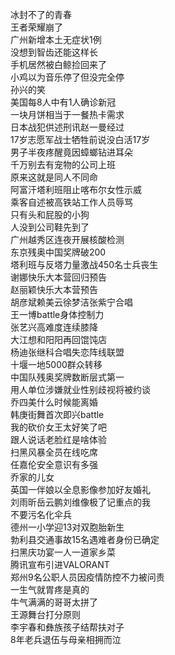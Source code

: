冰封不了的青春  
王者荣耀崩了  
广州新增本土无症状1例  
没想到智齿还能这样长  
手机居然被白鲸捡回来了  
小鸡以为音乐停了但没完全停  
孙兴的笑  
美国每8人中有1人确诊新冠  
一块月饼相当于一餐热卡需求  
日本战犯供述刑讯赵一曼经过  
17岁志愿军战士牺牲前说没白活17岁  
男子半夜疼醒竟因蟑螂钻进耳朵  
千万别去有宠物的公司上班  
原来这就是同人不同命  
阿富汗塔利班阻止喀布尔女性示威  
乘客自述被高铁站工作人员辱骂  
只有头和屁股的小狗  
人没到公司鞋先到了  
广州越秀区连夜开展核酸检测  
东京残奥中国奖牌破200  
塔利班与反塔力量激战450名士兵丧生  
谢娜快乐大本营回归预告  
赵丽颖快乐大本营预告  
胡彦斌赖美云徐梦洁张紫宁合唱  
王一博battle身体控制力  
张艺兴高难度连续膝降  
大江想和阳阳再回馄饨店  
杨迪张继科合唱失恋阵线联盟  
十堰一地5000群众转移  
中国队残奥奖牌数断层式第一  
用人单位涉嫌就业性别歧视将被约谈  
乔四美什么时候能离婚  
韩庚街舞首次即兴battle  
我的砍价女王太好笑了吧  
跟人说话老脸红是啥体验  
扫黑风暴全员在线吃席  
任嘉伦安全意识有多强  
乔家的儿女  
英国一伴娘以全息影像参加好友婚礼  
刘雨昕岳云鹏刘维像极了记重点的我  
不要污名化伞兵  
德州一小学迎13对双胞胎新生  
勃利县交通事故15名遇难者身份已确定  
扫黑庆功宴一人一道家乡菜  
腾讯宣布引进VALORANT  
郑州9名公职人员因疫情防控不力被问责  
一生气就胃疼是真的  
牛气满满的哥哥太拼了  
王源舞台打分原则  
李宇春和彝族孩子结帮扶对子  
8年老兵退伍与母亲相拥而泣  
